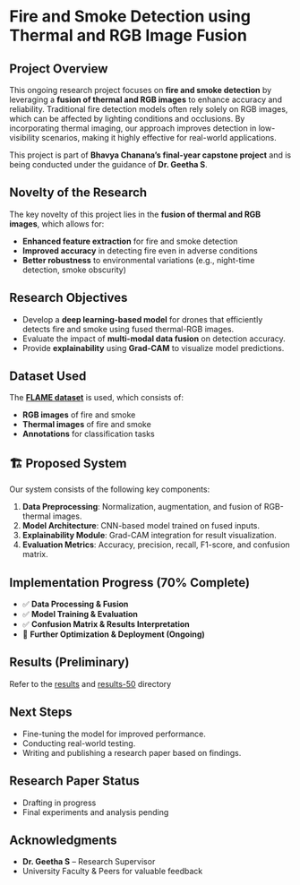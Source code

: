 # Fire and Smoke Detection using Thermal and RGB Image Fusion

## Project Overview
This ongoing research project focuses on **fire and smoke detection** by leveraging a **fusion of thermal and RGB images** to enhance accuracy and reliability. Traditional fire detection models often rely solely on RGB images, which can be affected by lighting conditions and occlusions. By incorporating thermal imaging, our approach improves detection in low-visibility scenarios, making it highly effective for real-world applications.

This project is part of **Bhavya Chanana’s final-year capstone project** and is being conducted under the guidance of **Dr. Geetha S**.

## Novelty of the Research
The key novelty of this project lies in the **fusion of thermal and RGB images**, which allows for:
- **Enhanced feature extraction** for fire and smoke detection
- **Improved accuracy** in detecting fire even in adverse conditions
- **Better robustness** to environmental variations (e.g., night-time detection, smoke obscurity)

## Research Objectives
- Develop a **deep learning-based model** for drones that efficiently detects fire and smoke using fused thermal-RGB images.
- Evaluate the impact of **multi-modal data fusion** on detection accuracy.
- Provide **explainability** using **Grad-CAM** to visualize model predictions.

## Dataset Used
The [**FLAME dataset**](https://ieee-dataport.org/open-access/flame-dataset-aerial-imagery-pile-burn-detection-using-drones-uavs) is used, which consists of:
- **RGB images** of fire and smoke
- **Thermal images** of fire and smoke
- **Annotations** for classification tasks

## 🏗️ Proposed System
Our system consists of the following key components:
1. **Data Preprocessing**: Normalization, augmentation, and fusion of RGB-thermal images.
2. **Model Architecture**: CNN-based model trained on fused inputs.
3. **Explainability Module**: Grad-CAM integration for result visualization.
4. **Evaluation Metrics**: Accuracy, precision, recall, F1-score, and confusion matrix.

## Implementation Progress (70% Complete)
- ✅ **Data Processing & Fusion**
- ✅ **Model Training & Evaluation**
- ✅ **Confusion Matrix & Results Interpretation**
- 🔲 **Further Optimization & Deployment (Ongoing)**

## Results (Preliminary)
Refer to the [results](results) and [results-50](results-50) directory

## Next Steps
- Fine-tuning the model for improved performance.
- Conducting real-world testing.
- Writing and publishing a research paper based on findings.

## Research Paper Status
- Drafting in progress
- Final experiments and analysis pending

## Acknowledgments
- **Dr. Geetha S** – Research Supervisor
- University Faculty & Peers for valuable feedback
